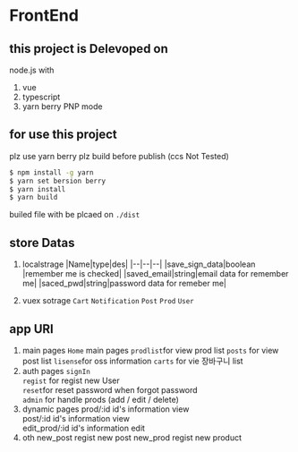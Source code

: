 # FrontEnd

## this project is Delevoped on
node.js with
  1. vue
  2. typescript
  3. yarn berry PNP mode

## for use this project
plz use yarn berry
plz build before publish (ccs Not Tested)

```bash
$ npm install -g yarn
$ yarn set bersion berry
$ yarn install
$ yarn build
```
builed file with be plcaed on `./dist`

## store Datas

1. localstrage
|Name|type|des|
|--|--|--|
|save_sign_data|boolean |remember me is checked|
|saved_email|string|email data for remember me|
|saced_pwd|string|password data for remeber me|

2. vuex sotrage
`Cart`
`Notification`
`Post`
`Prod`
`User`

## app URI
1. main pages
`Home` main pages
`prodlist`for view prod list
`posts` for view post list
`lisense`for oss information
`carts`  for vie 장바구니 list
2. auth pages
`signIn`  
`regist` for regist new User  
`reset`for reset password when forgot password  
`admin` for handle prods (add / edit / delete)  
3. dynamic pages
prod/:id id's information view  
post/:id id's information view  
edit_prod/:id id's information edit  
4. oth
new_post regist new post
new_prod regist new product  
